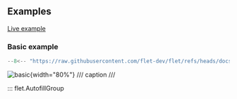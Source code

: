 ## Examples

[Live example](https://flet-controls-gallery.fly.dev/input/autofillgroup)

### Basic example

```python
--8<-- "https://raw.githubusercontent.com/flet-dev/flet/refs/heads/docs/sdk/python/examples/controls/autofill-group/basic.py"
```

![basic](https://raw.githubusercontent.com/flet-dev/flet/docs/sdk/python/examples/controls/autofillgroup/media/basic.gif){width="80%"}
/// caption
///

::: flet.AutofillGroup
